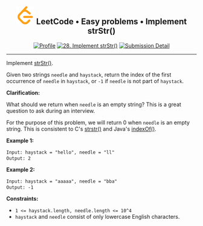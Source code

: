<h2 align="center">
    <img alt="LeetCode logo" src="../../docs/assets/leetcode.svg" />
    LeetCode • Easy problems • Implement strStr()
</h2>
<div align="center">

[![Profile](https://img.shields.io/badge/leetcode.com-smnvdev-f79f1b.svg?logo=leetcode)](https://leetcode.com/smnvdev/)
[![28. Implement strStr()](https://img.shields.io/badge/28._Implement_strStr()-00b8a3.svg?logo=leetcode)](https://leetcode.com/problems/implement-strstr/)
[![Submission Detail](https://img.shields.io/badge/Submission_Detail-Accepted-449d44.svg?logo=leetcode)](https://leetcode.com/submissions/detail/730414186/)
</div>

***

Implement [strStr()](http://www.cplusplus.com/reference/cstring/strstr/).

Given two strings `needle` and `haystack`, return the index of the first occurrence of `needle` in `haystack`, or `-1`
if `needle` is not part of `haystack`.

**Clarification:**

What should we return when `needle` is an empty string? This is a great question to ask during an interview.

For the purpose of this problem, we will return 0 when `needle` is an empty string. This is consistent to C's
[strstr()](http://www.cplusplus.com/reference/cstring/strstr/) and Java's 
[indexOf()](https://docs.oracle.com/javase/7/docs/api/java/lang/String.html#indexOf(java.lang.String)).

**Example 1:**
```
Input: haystack = "hello", needle = "ll"
Output: 2
```
**Example 2:**
```
Input: haystack = "aaaaa", needle = "bba"
Output: -1
```

**Constraints:**
 - `1 <= haystack.length, needle.length <= 10^4`
 - `haystack` and `needle` consist of only lowercase English characters.